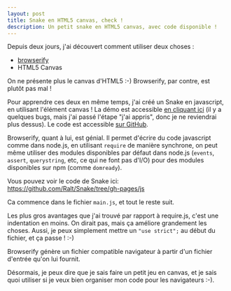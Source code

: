 ```yaml
---
layout: post
title: Snake en HTML5 canvas, check !
description: Un petit snake en HTML5 canvas, avec code disponible !
---
```


Depuis deux jours, j'ai découvert comment utiliser deux choses :

- [browserify][1]
- HTML5 Canvas

On ne présente plus le canvas d'HTML5 :-) Browserify, par contre, est plutôt pas mal !

Pour apprendre ces deux en même temps, j'ai créé un Snake en javascript, en utilisant
l'élément canvas ! La démo est accessible [en cliquant ici][2] (il y a quelques bugs,
mais j'ai passé l'étape "j'ai appris", donc je ne reviendrai plus dessus). Le code est
accessible [sur GitHub][3].

Browserify, quant à lui, est génial. Il permet d'écrire du code javascript comme dans
node.js, en utilisant `require` de manière synchrone, on peut même utiliser des modules
disponibles par défaut dans node.js (`events`, `assert`, `querystring`, etc, ce qui
ne font pas d'I/O) pour des modules disponibles sur npm (comme `domready`).

Vous pouvez voir le code de Snake ici: https://github.com/Ralt/Snake/tree/gh-pages/js

Ca commence dans le fichier `main.js`, et tout le reste suit.

Les plus gros avantages que j'ai trouvé par rapport à require.js, c'est une indentation
en moins. On dirait pas, mais ça améliore grandement les choses. Aussi, je peux simplement
mettre un `"use strict";` au début du fichier, et ça passe ! :-)

Browserify génère un fichier compatible navigateur à partir d'un fichier d'entrée qu'on
lui fournit.

Désormais, je peux dire que je sais faire un petit jeu en canvas, et je sais quoi utiliser
si je veux bien organiser mon code pour les navigateurs :-).

   [1]: https://github.com/substack/node-browserify
   [2]: http://margaine.com/Snake
   [3]: https://github.com/Ralt/Snake

